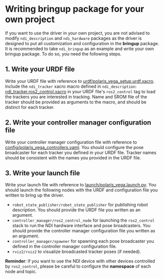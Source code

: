 # Writing bringup package for your own project
If you want to use the driver in your own project, you are not advised to modify `ndi_description` and `ndi_hardware` packages as the driver is designed to put all customization and configuration in the **bringup** package. It is recommended to take `ndi_bringup` as an example and write your own bringup package. To do so, you need the following steps. 

## 1. Write your URDF file
Write your URDF file with reference to [urdf/polaris_vega_setup.urdf.xacro](https://github.com/zixingjiang/ndi_ros2_driver/blob/jazzy/ndi_bringup/urdf/polaris_vega_setup.urdf.xacro). Include the `ndi_tracker` xacro macro defined in `ndi_description`: [ndi_tracker.ros2_control.xacro](https://github.com/zixingjiang/ndi_ros2_driver/blob/jazzy/ndi_description/urdf/ndi_tracker.ros2_control.xacro) in your URDF file's `ros2_control` tag to load the trackers you are interested in tracking. Name and SROM file of the tracker should be provided as arguments to the macro, and should be distinct for each tracker.

## 2. Write your controller manager configuration file
Write your controller manager configuration file with reference to [config/polaris_vega_controllers.yaml](https://github.com/zixingjiang/ndi_ros2_driver/blob/jazzy/ndi_bringup/config/polaris_vega_controllers.yaml). You should configure the pose broadcaster for each tracker you defined in your URDF file. Tracker names should be consistent with the names you provided in the URDF file.

## 3. Write your launch file
Write your launch file with reference to [launch/polaris_vega.launch.py](https://github.com/zixingjiang/ndi_ros2_driver/blob/jazzy/ndi_bringup/launch/polaris_vega.launch.py). You should launch the following nodes with the URDF and configuration file you written to bring up the driver.
- `robot_state_publisher/robot_state_publisher` for publishing robot description. You should provide the URDF file you written as an argument.
- `controller_manager/ros2_control_node` for launching the `ros2_control` stack to run the NDI hardware interface and pose broadcasters. You should provide the controller manager configuration file you written as an argument.
- `controller_manager/spawner` for spawning each pose broadcaster you defined in the controller manager configuration file.
- `rviz2/rviz2` to visualize broadcasted tracker poses (if needed).

**Reminder**: If you want to use the NDI device with other devices controlled by `ros2_control`, please be careful to configure the **namespace** of each node and topic.
